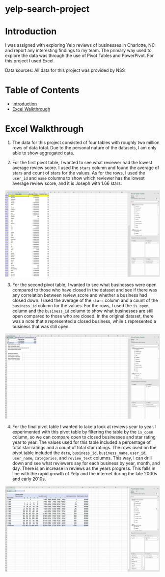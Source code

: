 # yelp-search-project

# Introduction
I was assigned with exploring Yelp reviews of businesses in Charlotte, NC and report any interesting findings to my team. The primary way used to explore the data was through the use of Pivot Tables and PowerPivot. For this project I used Excel.

Data sources: All data for this project was provided by NSS

# Table of Contents
* [Introduction](#Introduction)
* [Excel Walkthrough](#Excel-Walkthrough)


# Excel Walkthrough
1. The data for this project consisted of four tables with roughly two million rows of data total. Due to the personal nature of the datasets, I am only able to show aggregated data.



2. For the first pivot table, I wanted to see what reviewer had the lowest average review score. I used the `stars` column and found the average of stars and count of stars for the values. As for the rows, I used the `user_id` and `name` columns to show which reviewer has the lowest average review score, and it is Joseph with 1.66 stars.

![Lowest Review](./assets/lowest_avg_review.jpg)

3. For the second pivot table, I wanted to see what businesses were open compared to those who have closed in the dataset and see if there was any correlation between review score and whether a business had closed down. I used the average of the `stars` column and a count of the `business_id` column for the values. For the rows, I used the `is_open` column and the `business_id` column to show what businesses are still open compared to those who are closed. In the original dataset, there was a note that `0` represented a closed business, while `1` represented a business that was still open.

![Closed to Open](./assets/closed_to_open.jpg)

4. For the final pivot table I wanted to take a look at reviews year to year. I experimented with this pivot table by filtering the table by the `is_open` column, so we can compare open to closed businesses and star rating year to year. The values used for this table included a percentage of total star ratings and a count of total star ratings. The rows used on the pivot table included the `date`, `business_id`, `business_name`, `user_id`, `user_name`, `categories`, and `review_text` columns. This way, I can drill down and see what reviewers say for each business by year, month, and day. There is an increase in reviews as the years progress. This falls in line with the rapid growth of Yelp and the internet during the late 2000s and early 2010s.

![Year to Year Reviews](./assets/year_to_year_reviews.jpg)